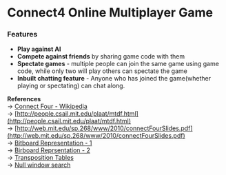 # Connect4 Online Multiplayer Game
### Features  
  * **Play against AI**  
  * **Compete against friends** by sharing game code with them  
  * **Spectate games** - multiple people can join the same game using game code, while only two will play others can spectate the game  
  * **Inbuilt chatting feature** - Anyone who has joined the game(whether playing or spectating) can chat along.  
  
**References**  
-> [Connect Four - Wikipedia](https://en.wikipedia.org/wiki/Connect_Four)  
-> [http://people.csail.mit.edu/plaat/mtdf.html](http://people.csail.mit.edu/plaat/mtdf.html)  
-> [http://web.mit.edu/sp.268/www/2010/connectFourSlides.pdf](http://web.mit.edu/sp.268/www/2010/connectFourSlides.pdf)  
-> [Bitboard Representation - 1](http://blog.gamesolver.org/solving-connect-four/06-bitboard/)   
-> [Birboard Reprsentation - 2](https://github.com/denkspuren/BitboardC4/blob/master/BitboardDesign.md)  
-> [Transposition Tables](http://blog.gamesolver.org/solving-connect-four/07-transposition-table/)  
-> [Null window search](https://cs.stackexchange.com/questions/1134/how-does-the-negascout-algorithm-work)  
